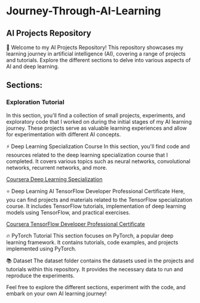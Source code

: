 # Journey-Through-AI-Learning
## AI Projects Repository

🌟 Welcome to my AI Projects Repository! This repository showcases my learning journey in artificial intelligence (AI), covering a range of projects and tutorials. Explore the different sections to delve into various aspects of AI and deep learning.

## Sections:

### Exploration Tutorial
In this section, you'll find a collection of small projects, experiments, and exploratory code that I worked on during the initial stages of my AI learning journey. These projects serve as valuable learning experiences and allow for experimentation with different AI concepts.

⚡️ Deep Learning Specialization Course
In this section, you'll find code and resources related to the deep learning specialization course that I completed. It covers various topics such as neural networks, convolutional networks, recurrent networks, and more.

[Coursera Deep Learning Specialization](https://www.coursera.org/specializations/deep-learning)

⭐️ Deep Learning AI TensorFlow Developer Professional Certificate
Here, you can find projects and materials related to the TensorFlow specialization course. It includes TensorFlow tutorials, implementation of deep learning models using TensorFlow, and practical exercises.

[Coursera TensorFlow Developer Professional Certificate](https://www.coursera.org/professional-certificates/tensorflow-in-practice)

🔥 PyTorch Tutorial
This section focuses on PyTorch, a popular deep learning framework. It contains tutorials, code examples, and projects implemented using PyTorch.

📚 Dataset
The dataset folder contains the datasets used in the projects and tutorials within this repository. It provides the necessary data to run and reproduce the experiments.

Feel free to explore the different sections, experiment with the code, and embark on your own AI learning journey!




